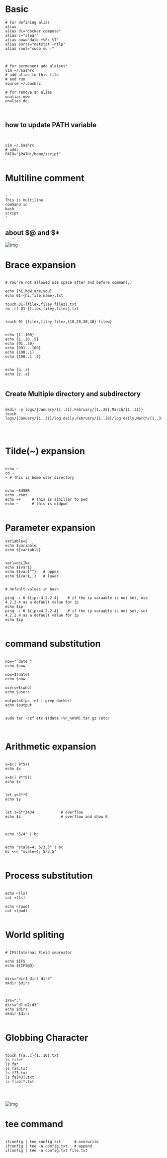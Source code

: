 # Basic

```
# for defining alias
alias
alias dc="docker compose"
alias c="clear"
alias now="date +%F\ %T"
alias ports="netstat -ntlp"
alias root="sudo su -"



# for permenent add alaises:
vim ~/.bashrc
# add alias to this file
# and run
source ~/.bashrc

# for remove an alias
unalias now
unalias dc



```

## how to update PATH variable

```


vim ~/.bashrc
# add: 
PATH="$PATH:/home/script"


```

# Multiline comment

```

: '
This is multiline 
command in
bash
script
'

```

## about $@ and $*

![img](images/$@)


# Brace expansion

```

# You're not allowed use space after and before comman(,)

echo {hi,how,are,you}
echo 01-{hi,file,name}.txt

touch 01-{filex,filey,filez}.txt
rm -rf 01-{filex,filey,filez}.txt


touch 01-{filex,filey,filez,{10,20,30,40}-filew}

```



```

echo {1..100}
echo {1..30..5}
echo {01..30}
echo {001 ..100}
echo {100..1}
echo {100..1..4}


echo {a..z}
echo {z..a}


```


## Create Multiple directory and subdirectory

```

mkdir -p logs/{January/{1..31},February/{1..28},March/{1..31}}
touch  logs/{January/{1..31}/log.daily,February/{1..28}/log.daily,March/{1..31}/log.daily}




```


# Tilde(~) expansion

```

echo ~
cd ~
~ # This is home user directory


echo ~$USER
echo ~root
echo ~+     # this is simillar to pwd
echo ~-     # this is oldpwd


```


# Parameter expansion

```
variable=5
echo $variable
echo ${variable}


var1=osLINx
echo ${var1}
echo ${var1^^}   # upper
echo ${var1,,}   # lower


# default values in bash

ping -c 6 ${ip:-4.2.2.4}    # if the ip varaable is not set, use 4.2.2.4 as a default value for ip
echo $ip
ping -c 6 ${ip:=4.2.2.4}    # if the ip varaable is not set, set 4.2.2.4 as a default value for ip
echo $ip


```


# command substitution

```

now="`date`"
echo $now

now=$(date)
echo $now

users=$(who)
echo $users

output=$(ps -ef | grep docker)
echo $output


sudo tar -czf etc-$(date +%F_%H%M).tar.gz /etc/



```



# Arithmetic expansion

```

x=$(( 8*5))
echo $x

x=$(( 8**5))
echo $x


let y=3**9
echo $y


let z=5**3434            # overflow
echo $z                  # overflow and show 0



echo "5/4" | bc


echo "scale=4; 5/3.5" | bc
bc <<< "scale=4; 5/3.5"


```



# Process substitution

```

echo <(ls)
cat <(ls)

echo <(pwd)
cat <(pwd)


```


# World spliting

```

# IFS(Internal Field sepreator

echo $IFS
echo ${IFS@Q}


dirs="dir1 dir2 dir3"
mkdir $dirs



IFS=":"
dirs="d1:d2:d3"
echo $dirs
mkdir $dirs


```

# Globbing Character

```

touch f{a..c}{1..10}.txt
ls file*
ls fa*
ls fa?.txt
ls f?3.txt
ls fa[43].txt
ls f[ab]*.txt




```
![img](images/2.png)


# tee command

```

ifconfig | tee config.txt      # overwrite
ifconfig | tee -a config.txt   # append
ifconfig | tee -a config.txt file.txt


```

